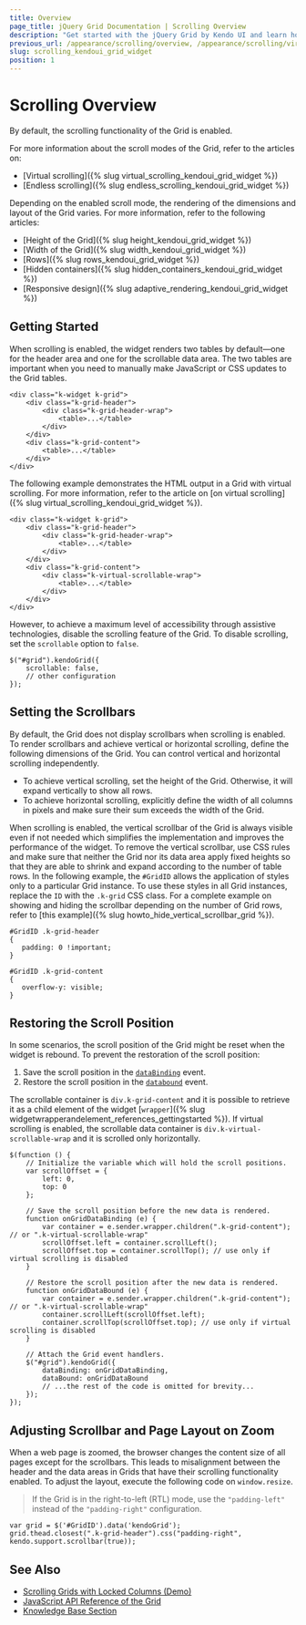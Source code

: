 ```yaml
---
title: Overview
page_title: jQuery Grid Documentation | Scrolling Overview
description: "Get started with the jQuery Grid by Kendo UI and learn how to configure the scrolling functionality of the widget."
previous_url: /appearance/scrolling/overview, /appearance/scrolling/virtual-scrolling, /appearance/scrolling/endless-scrolling
slug: scrolling_kendoui_grid_widget
position: 1
---
```


# Scrolling Overview

By default, the scrolling functionality of the Grid is enabled.

For more information about the scroll modes of the Grid, refer to the articles on:
* [Virtual scrolling]({% slug virtual_scrolling_kendoui_grid_widget %})
* [Endless scrolling]({% slug endless_scrolling_kendoui_grid_widget %})

Depending on the enabled scroll mode, the rendering of the dimensions and layout of the Grid varies. For more information, refer to the following articles:
* [Height of the Grid]({% slug height_kendoui_grid_widget %})
* [Width of the Grid]({% slug width_kendoui_grid_widget %})
* [Rows]({% slug rows_kendoui_grid_widget %})
* [Hidden containers]({% slug hidden_containers_kendoui_grid_widget %})
* [Responsive design]({% slug adaptive_rendering_kendoui_grid_widget %})

## Getting Started  

When scrolling is enabled, the widget renders two tables by default&mdash;one for the header area and one for the scrollable data area. The two tables are important when you need to manually make JavaScript or CSS updates to the Grid tables.

    <div class="k-widget k-grid">
        <div class="k-grid-header">
            <div class="k-grid-header-wrap">
                <table>...</table>
            </div>
        </div>
        <div class="k-grid-content">
            <table>...</table>
        </div>
    </div>

The following example demonstrates the HTML output in a Grid with virtual scrolling. For more information, refer to the article on [on virtual scrolling]({% slug virtual_scrolling_kendoui_grid_widget %}).

    <div class="k-widget k-grid">
        <div class="k-grid-header">
            <div class="k-grid-header-wrap">
                <table>...</table>
            </div>
        </div>
        <div class="k-grid-content">
            <div class="k-virtual-scrollable-wrap">
                <table>...</table>
            </div>
        </div>
    </div>


However, to achieve a maximum level of accessibility through assistive technologies, disable the scrolling feature of the Grid. To disable scrolling, set the `scrollable` option to `false`.

    $("#grid").kendoGrid({
        scrollable: false,
        // other configuration
    });

## Setting the Scrollbars

By default, the Grid does not display scrollbars when scrolling is enabled. To render scrollbars and achieve vertical or horizontal scrolling, define the following dimensions of the Grid. You can control vertical and horizontal scrolling independently.
* To achieve vertical scrolling, set the height of the Grid. Otherwise, it will expand vertically to show all rows.
* To achieve horizontal scrolling, explicitly define the width of all columns in pixels and make sure their sum exceeds the width of the Grid.

When scrolling is enabled, the vertical scrollbar of the Grid is always visible even if not needed which simplifies the implementation and improves the performance of the widget. To remove the vertical scrollbar, use CSS rules and make sure that neither the Grid nor its data area apply fixed heights so that they are able to shrink and expand according to the number of table rows. In the following example, the `#GridID` allows the application of styles only to a particular Grid instance. To use these styles in all Grid instances, replace the `ID` with the `.k-grid` CSS class. For a complete example on showing and hiding the scrollbar depending on the number of Grid rows, refer to [this example]({% slug howto_hide_vertical_scrollbar_grid %}).

    #GridID .k-grid-header
    {
       padding: 0 !important;
    }

    #GridID .k-grid-content
    {
       overflow-y: visible;
    }

## Restoring the Scroll Position

In some scenarios, the scroll position of the Grid might be reset when the widget is rebound. To prevent the restoration of the scroll position:

1. Save the scroll position in the [`dataBinding`](/api/javascript/ui/grid/events/databinding) event.
1. Restore the scroll position in the [`databound`](/api/javascript/ui/grid/events/databound) event.

The scrollable container is `div.k-grid-content` and it is possible to retrieve it as a child element of the widget [`wrapper`]({% slug widgetwrapperandelement_references_gettingstarted %}). If virtual scrolling is enabled, the scrollable data container is `div.k-virtual-scrollable-wrap` and it is scrolled only horizontally.

    $(function () {
        // Initialize the variable which will hold the scroll positions.
        var scrollOffset = {
            left: 0,
            top: 0
        };

        // Save the scroll position before the new data is rendered.
        function onGridDataBinding (e) {
            var container = e.sender.wrapper.children(".k-grid-content"); // or ".k-virtual-scrollable-wrap"
            scrollOffset.left = container.scrollLeft();
            scrollOffset.top = container.scrollTop(); // use only if virtual scrolling is disabled
        }

        // Restore the scroll position after the new data is rendered.
        function onGridDataBound (e) {
            var container = e.sender.wrapper.children(".k-grid-content"); // or ".k-virtual-scrollable-wrap"
            container.scrollLeft(scrollOffset.left);
            container.scrollTop(scrollOffset.top); // use only if virtual scrolling is disabled
        }

        // Attach the Grid event handlers.
        $("#grid").kendoGrid({
            dataBinding: onGridDataBinding,
            dataBound: onGridDataBound
            // ...the rest of the code is omitted for brevity...
        });
    });

## Adjusting Scrollbar and Page Layout on Zoom

When a web page is zoomed, the browser changes the content size of all pages except for the scrollbars. This leads to misalignment between the header and the data areas in Grids that have their scrolling functionality enabled. To adjust the layout, execute the following code on `window.resize`.

> If the Grid is in the right-to-left (RTL) mode, use the `"padding-left"` instead of the `"padding-right"` configuration.

    var grid = $('#GridID').data('kendoGrid');
    grid.thead.closest(".k-grid-header").css("padding-right", kendo.support.scrollbar(true));

## See Also

* [Scrolling Grids with Locked Columns (Demo)](https://demos.telerik.com/kendo-ui/grid/frozen-columns)
* [JavaScript API Reference of the Grid](/api/javascript/ui/grid)
* [Knowledge Base Section](/knowledge-base)
